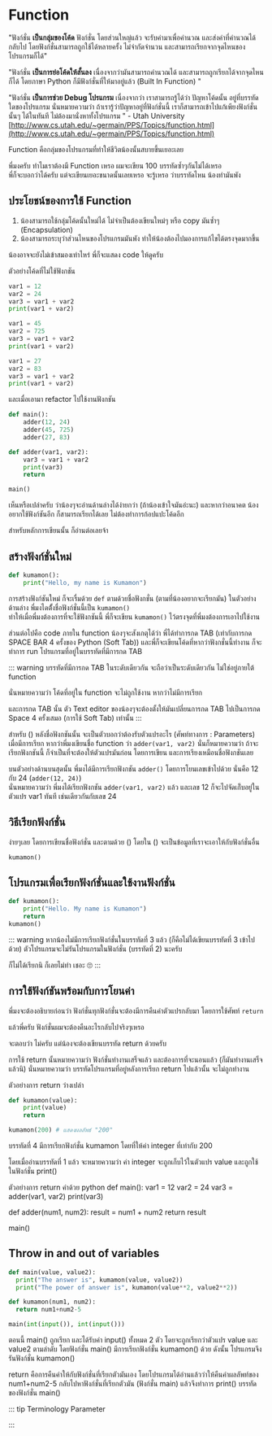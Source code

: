 # Function
"ฟังก์ชั่น **เป็นกลุ่มของโค้ด** ฟังก์ชั่น โดยส่วนใหญ่แล้ว จะรับค่ามาเพื่อคำนวณ และส่งค่าที่คำนวณได้กลับไป โดยฟังก์ชั่นสามารถถูกใช้ได้หลายครั้ง ไม่จำกัดจำนวน และสามารถเรียกจากจุดไหนของโปรแกรมก็ได้"

"ฟังก์ชั่น **เป็นการย่อโค้ดให้สั้นลง** เนื่องจากว่ามันสามารถคำนวณได้ และสามารถถูกเรียกได้จากจุดไหนก็ได้ โดยภาษา Python ก็มีฟังก์ชั่นที่ให้มาอยู่แล้ว (Built In Function)
"

"ฟังก์ชั่น **เป็นการช่วย Debug โปรแกรม** เนื่องจากว่า เราสามารถรู้ได้ว่า ปัญหาโค้ดนั้น อยู่ที่บรรทัดใดของโปรแกรม นั่นหมายความว่า ถ้าเรารู้ว่าปัญหาอยู่ที่ฟังก์ชั่นนี้ เราก็สามารถเข้าไปแก้เพียงฟังก์ชั่นนั้นๆ ได้ในทันที ไม่ต้องมานั่งหาทั้งโปรแกรม
" - Utah University [http://www.cs.utah.edu/~germain/PPS/Topics/function.html](http://www.cs.utah.edu/~germain/PPS/Topics/function.html)

Function คือกลุ่มของโปรแกรมที่ทำให้ชีวิตน้องนั้นสบายขึ้นเยอะเลย

พี่มงครับ ทำไมเราต้องมี Function เหรอ ผมจะเขียน 100 บรรทัดซ้ำๆกันไม่ได้เหรอ<br>
พี่ก็จะบอกว่าได้ครับ แต่จะเขียนเยอะขนาดนั้นเลยเหรอ จะรู้เหรอ ว่าบรรทัดไหน น้องทำมันพัง

## ประโยชน์ของการใช้ Function
1. น้องสามารถใช้กลุ่มโค้ดนั้นใหม่ได้ ไม่จำเป็นต้องเขียนใหม่ๆ หรือ copy มันซ้ำๆ (Encapsulation)
2. น้องสามารถระบุว่าส่วนไหนของโปรแกรมมันพัง ทำให้น้องต้องไปมองการแก้ไขได้ตรงจุดมากขึ้น

น้องอาจจะยังไม่เข้าสมองเท่าไหร่ พี่ก็จะแสดง code ให้ดูครับ

ตัวอย่างโค้ดที่ไม่ใช้ฟังกชัน
```python
var1 = 12
var2 = 24
var3 = var1 + var2
print(var1 + var2)

var1 = 45
var2 = 725
var3 = var1 + var2
print(var1 + var2)

var1 = 27
var2 = 83
var3 = var1 + var2
print(var1 + var2)
```

และเมื่อเอามา refactor ไปใช้งานฟังกชัน
```python
def main():
    adder(12, 24)
    adder(45, 725)
    adder(27, 83)

def adder(var1, var2):
    var3 = var1 + var2
    print(var3)
    return

main()
```

เห็นหรือเปล่าครับ ว่าน้องๆจะอ่านด้านล่างได้ง่ายกว่า (ถ้าน้องเข้าใจมันอ่ะนะ) และหากว่าอนาคต น้องอยากใช้ฟังก์ชันอีก ก็สามารถเรียกได้เลย ไม่ต้องทำการก้อปแปะโค้ดอีก

สำหรับหลักการเขียนนั้น ก็อ่านต่อเลยจ้า

## สร้างฟังก์ชั่นใหม่
```python
def kumamon():
    print("Hello, my name is Kumamon")
```

การสร้างฟังก์ชันใหม่ ก็จะเรื่มด้วย `def` ตามด้วยชื่อฟังกชั่น (ตามที่น้องอยากจะเรียกมัน) ในตัวอย่างด้านล่าง พี่มงไดตั้้งชื่อฟังก์ชั่นนี้เป็น `kumamon()`<br>
ทำให้เมื่อพี่มงต้องการที่จะใช้ฟังกชันนี้ พี่ก็จะเขียน `kumamon()` ไว้ตรงจุดที่พี่มงต้องการเอาไปใช้งาน

ส่วนต่อไปคือ code ภายใน function น้องๆจะสังเกตุได้ว่า พี่ได้ทำการกด TAB (เท่ากับการกด SPACE BAR 4 ครั้งของ Python (Soft Tab)) และพี่ก็จะเขียนโค้ดที่หากว่าฟังกชั่นนี้ทำงาน ก็จะทำการ run โปรแกรมที่อยู่ในบรรทัดที่มีการกด TAB

::: warning
บรรทัดที่มีการกด TAB ในระดับเดียวกัน จะถือว่าเป็นระดับเดียวกัน ไม่ใช่อยู่ภายใต้ function

นั่นหมายความว่า โค้ดที่อยู่ใน function จะไม่ถูกใช้งาน หากว่าไม่มีการเรียก

และการกด TAB นั้น ตัว Text editor ของน้องๆจะต้องตั้งให้มันเปลี่ยนการกด TAB ไปเป็นการกด Space 4 ครั้งเสมอ  (การใช้ Soft Tab) เท่านั้น
:::

สำหรับ () หลังชื่อฟังกชันนั้น จะเป็นตัวบอกว่าต้องรับตัวแปรอะไร (ศัพท์ทางการ : Parameters) เมื่อมีการเรียก หากว่าพี่มงเขียนชื่อ function ว่า `adder(var1, var2)` นั่นก็หมายความว่า ถ้าจะเรียกฟังกชันนี้ ก็จำเป็นที่จะต้องให้ตัวแปรมันก่อน โดยการเขียน และการเรียงเหมือนชื่อฟังกชันเลย

บนตัวอย่างด้านบนสุดนั้น พี่มงได้มีการเรียกฟังกชัน `adder()` โดยการโยนเลขเข้าไปด้วย นั่นคือ 12 กับ 24 (`adder(12, 24)`)<br>
นั่นหมายความว่า พี่มงได้เรียกฟังกชัน `adder(var1, var2)` แล้ว และเลข 12 ก็จะไปจัดเก๋็บอยู่ในตัวแปร var1 ทันที เช่นเดียวกันกับเลข 24

## วิธีเรียกฟังก์ชั่น
ง่ายๆเลย โดยการเขียนชื่อฟังก์ชั่น และตามด้วย () โดยใน () จะเป็นข้อมูลที่เราจะเอาให้กับฟังก์ชั่นอื่น
```python
kumamon()
```

## โปรแกรมเพื่อเรียกฟังก์ชั่นและใช้งานฟังก์ชั่น
```python
def kumamon():
    print("Hello. My name is Kumamon")
    return
kumamon()
```
::: warning
หากน้องไม่มีการเรียกฟังก์ชั่นในบรรทัดที่ 3 แล้ว (ก็คือไม่ได้เขียนบรรทัดที่ 3 เข้าไปด้วย) ตัวโปรแกรมจะไม่รันโปรแกรมในฟังก์ชั่น (บรรทัดที่ 2) นะครับ

ก็ไม่ได้เรียกนิ ก็เลยไม่ทำ เชอะ 🙄
:::

## การใช้ฟังก์ชันพร้อมกับการโยนค่า
พี่มงจะต้องอธิบายก่อนว่า ฟังก์ชั่นทุกฟังก์ชั่นจะต้องมีการคืนค่าตัวแปรกลับมา โดยการใช้ศัพท์ `return`

แล้วพี่ครับ ฟังก์ชั่นผมจะต้องคืนอะไรกลับไปจริงๆเหรอ

จะตอบว่า ไม่ครับ แต่น้องจะต้องเขียนบรรทัด return ด้วยครับ 

การใช้ return นั้นหมายความว่า ฟังก์ชั่นทำงานเสร็จแล้ว และต้องการที่จะนอนแล้ว (ก็มันทำงานเสร็จแล้วนิ) นั่นหมายความว่า บรรทัดโปรแกรมที่อยู่หลังการเรียก return ไปแล้วนั้น จะไม่ถูกทำงาน 

ตัวอย่างการ return ว่างเปล่า
```python
def kumamon(value):
    print(value)
    return

kumamon(200) # แสดงผลลัพธ์ "200"
```
บรรทัดที่ 4 มีการเรียกฟังก์ชั่น kumamon โดยที่ให้ค่า integer ที่เท่ากับ 200

โดยเมื่ออ่านบรรทัดที่ 1 แล้ว จะหมายความว่า ค่า integer จะถูกเก็บไว้ในตัวแปร value และถูกใช้ในฟังก์ชั่น print()

ตัวอย่างการ return ค่าด้วย
python
def main():
    var1 = 12
    var2 = 24
    var3 = adder(var1, var2)
    print(var3)

def adder(num1, num2):
    result = num1 + num2
    return result

main()

## Throw in and out of variables
```python
def main(value, value2):
  print("The answer is", kumamon(value, value2))
  print("The power of answer is", kumamon(value**2, value2**2))

def kumamon(num1, num2):
  return num1+num2-5

main(int(input()), int(input()))
```
ตอนนี้ main() ถูกเรียก และได้รับค่า input() ทั้งหมด 2 ตัว โดยจะถูกเรียกว่าตัวแปร value และ value2 ตามลำดับ โดยฟังก์ชั่น main() มีการเรียกฟังก์ชั่น kumamon() ด้วย ดังนั้น โปรแกรมจึงรันฟังก์ชั่น kumamon()

return คือการคืนค่าให้กับฟังก์ชั่นที่เรียกตัวมันเอง โดยโปรแกรมได้อ่านแล้วว่าให้คืนค่าผลลัพท์ของ num1+num2-5 กลับไปหาฟังก์ชั่นที่เรียกตัวมัน (ฟังก์ชั่น main) แล้วจึงทำการ print() บรรทัดของฟังก์ชั่น main()

::: tip Terminology
Parameter

:::
